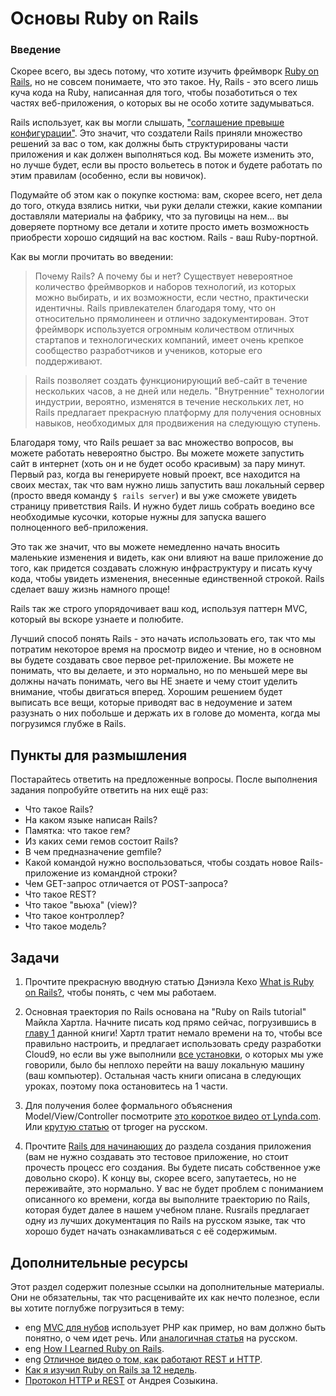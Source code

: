 # Основы Ruby on Rails

### Введение

Скорее всего, вы здесь потому, что хотите изучить фреймворк [Ruby on Rails](http://rubyonrails.org/), но не совсем понимаете, что это такое. Ну, Rails - это всего лишь куча кода на Ruby, написанная для того, чтобы позаботиться о тех частях веб-приложения, о которых вы не особо хотите задумываться.

Rails использует, как вы могли слышать, ["соглашение превыше конфигурации"](https://rubyonrails.org/doctrine/ru#convention-over-configuration). Это значит, что создатели Rails приняли множество решений за вас о том, как должны быть структурированы части приложения и как должен выполняться код. Вы можете изменить это, но лучше будет, если вы просто вольетесь в поток и будете работать по этим правилам (особенно, если вы новичок).

Подумайте об этом как о покупке костюма: вам, скорее всего, нет дела до того, откуда взялись нитки, чьи руки делали стежки, какие компании доставляли материалы на фабрику, что за пуговицы на нем... вы доверяете портному все детали и хотите просто иметь возможность приобрести хорошо сидящий на вас костюм. Rails - ваш Ruby-портной.

Как вы могли прочитать во введении:

> Почему Rails? А почему бы и нет? Существует невероятное количество фреймворков и наборов технологий, из которых можно выбирать, и их возможности, если честно, практически идентичны. Rails привлекателен благодаря тому, что он относительно прямолинеен и отлично задокументирован. Этот фреймворк используется огромным количеством отличных стартапов и технологических компаний, имеет очень крепкое сообщество разработчиков и учеников, которые его поддерживают.

> Rails позволяет создать функционирующий веб-сайт в течение нескольких часов, а не дней или недель. "Внутренние" технологии индустрии, вероятно, изменятся в течение нескольких лет, но Rails предлагает прекрасную платформу для получения основных навыков, необходимых для продвижения на следующую ступень.

Благодаря тому, что Rails решает за вас множество вопросов, вы можете работать невероятно быстро. Вы можете можете запустить сайт в интернет (хоть он и не будет особо красивым) за пару минут. Первый раз, когда вы генерируете новый проект, все находится на своих местах, так что вам нужно лишь запустить ваш локальный сервер (просто введя команду `$ rails server`) и вы уже сможете увидеть страницу приветствия Rails. И нужно будет лишь собрать воедино все необходимые кусочки, которые нужны для запуска вашего полноценного веб-приложения.

Это так же значит, что вы можете немедленно начать вносить маленькие изменения и видеть, как они влияют на ваше приложение до того, как придется создавать сложную инфраструктуру и писать кучу кода, чтобы увидеть изменения, внесенные единственной строкой. Rails сделает вашу жизнь намного проще!

Rails так же строго упорядочивает ваш код, используя паттерн MVC, который вы вскоре узнаете и полюбите.

Лучший способ понять Rails - это начать использовать его, так что мы потратим некоторое время на просмотр видео и чтение, но в основном вы будете создавать свое первое pet-приложение. Вы можете не понимать, что вы делаете, и это нормально, но по меньшей мере вы должны начать понимать, чего вы НЕ знаете и чему стоит уделить внимание, чтобы двигаться вперед. Хорошим решением будет выписать все вещи, которые приводят вас в недоумение и затем разузнать о них побольше и держать их в голове до момента, когда мы погрузимся глубже в Rails.

## Пункты для размышления

Постарайтесь ответить на предложенные вопросы. После выполнения задания попробуйте ответить на них ещё раз:

- Что такое Rails?
- На каком языке написан Rails?
- Памятка: что такое гем?
- Из каких семи гемов состоит Rails?
- В чем предназначение gemfile?
- Какой командой нужно воспользоваться, чтобы создать новое Rails-приложение из командной строки?
- Чем GET-запрос отличается от POST-запроса?
- Что такое REST?
- Что такое "вьюха" (view)?
- Что такое контроллер?
- Что такое модель?

## Задачи

1. Прочтите прекрасную вводную статью Дэниэла Кехо [What is Ruby on Rails?](http://railsapps.github.io/what-is-ruby-rails.html), чтобы понять, с чем мы работаем.

2. Основная траектория по Rails основана на "Ruby on Rails tutorial" Майкла Хартла. Начните писать код прямо сейчас, погрузившись в [главу 1](https://dmkpress.com/files/PDF/978-5-97060-429-8.pdf) данной книги! Хартл тратит немало времени на то, чтобы все правильно настроить, и предлагает использовать среду разработки Cloud9, но если вы уже выполнили [все установки](https://vectree.ru/task/43/4/0), о которых мы уже говорили, было бы неплохо перейти на вашу локальную машину (ваш компьютер). Остальная часть книги описана в следующих уроках, поэтому пока остановитесь на 1 части.

3. Для получения более формального объяснения Model/View/Controller посмотрите [это короткое видео от Lynda.com](http://www.youtube.com/watch?v=3mQjtk2YDkM). Или [крутую статью](https://tproger.ru/articles/mvc/) от tproger <span class="btn-fill btn btn-xs btn-warning">на русском</span>.

4. Прочтите [Rails для начинающих](http://rusrails.ru/getting-started-with-rails) до раздела создания приложения (вам не нужно создавать это тестовое приложение, но стоит прочесть процесс его создания. Вы будете писать собственное уже довольно скоро). К концу вы, скорее всего, запутаетесь, но не переживайте, это нормально. У вас не будет проблем с пониманием описанного ко времени, когда вы выполните траекторию по Rails, которая будет далее в нашем учебном плане. Rusrails предлагает одну из лучших документация по Rails на русском языке, так что хорошо будет начать ознакамливаться с её содержимым.

## Дополнительные ресурсы

Этот раздел содержит полезные ссылки на дополнительные материалы. Они не обязательны, так что расценивайте их как нечто полезное, если вы хотите поглубже погрузиться в тему:

- <span class="btn-fill btn btn-xs btn-success">eng</span> [MVC для нубов](http://net.tutsplus.com/tutorials/other/mvc-for-noobs/) использует PHP как пример, но вам должно быть понятно, о чем идет речь. Или [аналогичная статья](https://code.tutsplus.com/ru/tutorials/a-beginners-guide-to-http-and-rest--net-16340) <span class="btn-fill btn btn-xs btn-warning">на русском</span>.
- <span class="btn-fill btn btn-xs btn-success">eng</span> [How I Learned Ruby on Rails](https://medium.com/how-i-learned-ruby-rails/e08c94e2a51e).
- <span class="btn-fill btn btn-xs btn-success">eng</span> [Отличное видео о том, как работают REST и HTTP](https://www.youtube.com/watch?v=Q-BpqyOT3a8).
- [Как я изучил Ruby on Rails за 12 недель](http://frey.su/how-i-learned-ruby-on-rails-in-12-weeks).
- [Протокол HTTP и REST](https://www.youtube.com/watch?v=RlccXUx4LVw) от Андрея Созыкина.
